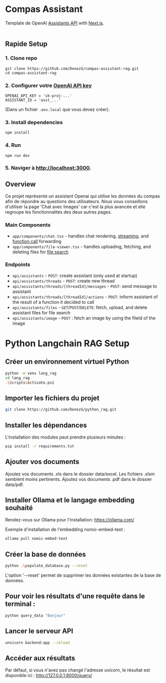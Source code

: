 # Compas Assistant
Template de OpenAI [Assistants API](https://platform.openai.com/docs/assistants/overview) with [Next.js](https://nextjs.org/docs).
<br/>
<br/>


## Rapide Setup

### 1. Clone repo
```shell
git clone https://github.com/DenezG/compas-assistant-rag.git
cd compas-assistant-rag
```

### 2. Configurer votre [OpenAI API key](https://platform.openai.com/api-keys)
```shell
OPENAI_API_KEY = 'sk-proj-...'
ASSISTANT_ID = 'asst_...'
```
(Dans un fichier `.env.local` que vous devez créer).

### 3. Install dependencies
```shell
npm install
```

### 4. Run
```shell
npm run dev
```

### 5. Naviger à [http://localhost:3000](http://localhost:3000).

## Overview

Ce projet représente un assistant Openai qui utilise les données du compas afin de répondre au questions des utilisateurs.
Nous vous conseillons d'utiliser la page 'Chat avec Images' car c'est la plus avancée et elle regroupe les fonctionnalités des deux autres pages.


### Main Components

- `app/components/chat.tsx` - handles chat rendering, [streaming](https://platform.openai.com/docs/assistants/overview?context=with-streaming), and [function call](https://platform.openai.com/docs/assistants/tools/function-calling/quickstart?context=streaming&lang=node.js) forwarding
- `app/components/file-viewer.tsx` - handles uploading, fetching, and deleting files for [file search](https://platform.openai.com/docs/assistants/tools/file-search)

### Endpoints

- `api/assistants` - `POST`: create assistant (only used at startup)
- `api/assistants/threads` - `POST`: create new thread
- `api/assistants/threads/[threadId]/messages` - `POST`: send message to assistant
- `api/assistants/threads/[threadId]/actions` - `POST`: inform assistant of the result of a function it decided to call
- `api/assistants/files` - `GET`/`POST`/`DELETE`: fetch, upload, and delete assistant files for file search
- `api/assistants/image` - `POST` : fetch an image by using the fileId of the image


# Python Langchain RAG Setup

## Créer un environnement virtuel Python
```sh
python -m venv lang_rag
cd lang_rag
.\Scripts\Activate.ps1
```

## Importer les fichiers du projet
```sh
git clone https://github.com/DenezG/python_rag.git
```

## Installer les dépendances
L'installation des modules peut prendre plusieurs minutes :

```sh
pip install -r requirements.txt
```

## Ajouter vos documents
Ajoutez vos documents .xls dans le dossier data/excel. Les fichiers .xlsm semblent moins pertinents.
Ajoutez vos documents .pdf dans le dossier data/pdf.

## Installer Ollama et le langage embedding souhaité
Rendez-vous sur Ollama pour l'installation: https://ollama.com/ 

Exemple d'installation de l'embedding nomic-embed-text :
```sh
ollama pull nomic-embed-text
```

## Créer la base de données
```sh
python .\populate_database.py --reset
```
L'option '--reset' permet de supprimer les données existantes de la base de données.

## Pour voir les résultats d'une requête dans le terminal :

```sh
python query_data "Bonjour"
```

## Lancer le serveur API
```sh
unvicorn backend:app --reload
```

## Accéder aux résultats
Par défaut, si vous n'avez pas changé l'adresse uvicorn, le résultat est disponible ici :
http://127.0.0.1:8000/query/
